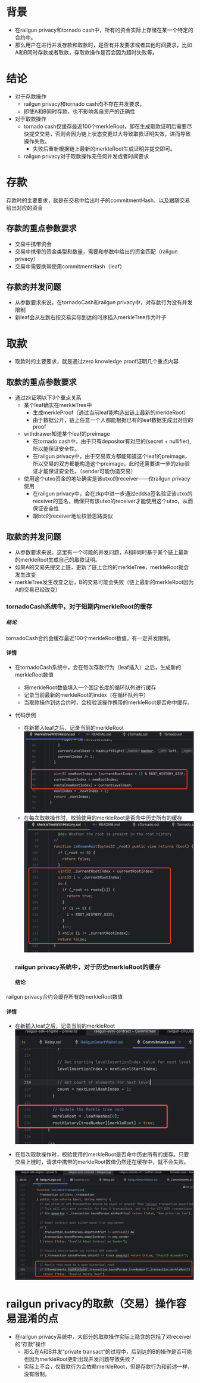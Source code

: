 # 背景

- 在railgun privacy和tornado cash中，所有的资金实际上存储在某一个特定的合约中。
- 那么用户在进行并发存款和取款时，是否有并发要求或者其他时间要求，比如A和B同时存款或者取款，存取款操作是否会因为超时失败等。

# 结论
- 对于存款操作
  - railgun privacy和tornado cash均不存在并发要求。
  - 即使A和B同时存款，也不影响各自资产的正确性
- 对于取款操作
  - tornado cash仅缓存最近100个merkleRoot，即在生成取款证明后需要尽快提交交易，否则会因为链上状态变更过大导致取款证明失效，进而导致操作失败。
    - 失败后重新根据链上最新的merkleRoot生成证明并提交即可。
  - railgun privacy对于取款操作无任何并发或者时间要求

# 存款

存款时的主要要求，就是在交易中给出叶子的commitmentHash，以及跟随交易给出对应的资金

## 存款的重点参数要求

- 交易中携带资金
- 交易中携带的资金类型和数量，需要和参数中给出的资金匹配（railgun privacy）
- 交易中需要携带使用commitmentHash（leaf）

## 存款的并发问题

- 从参数要求来说，在tornadoCash和railgun privacy中，对存款行为没有并发限制
- 新leaf会从左到右按交易实际到达的时序插入merkleTree作为叶子

# 取款

- 取款时的主要要求，就是通过zero knowledge proof证明几个重点内容

## 取款的重点参数要求

- 通过zk证明以下3个重点关系
  - 某个leaf确实在merkleTree中
    - 生成merkleProof（通过当前leaf能构造出链上最新的merkleRoot）
    - 由于数据公开，链上任意一个人都能根据已有的leaf数据生成出对应的proof
  - withdrawer知道某个leaf的preimage
    - 在tornado cash中，由于只有depositor有对应的(secret + nullifier), 所以能保证安全性。
    - 在railgun privacy中，由于交易双方都能知道这个leaf的preimage， 所以交易的双方都能构造这个preimage，此时还需要进一步的zkp验证才能保证安全性。（sender可能伪造交易）
  - 使用这个utxo资金的地址确实是该utxo的receiver——仅railgun privacy使用
    - 在railgun privacy中，会在zkp中进一步通过eddsa签名验证该utxo的receiver的签名，确保只有该utxo的receiver才能使用这个utxo，从而保证安全性
    - 跟btc的receiver地址校验思路类似


## 取款的并发问题

- 从参数要求来说，这里有一个可能的并发问题，A和B同时基于某个链上最新的merkleRoot生成自己的取款证明。
- 如果A的交易先提交上链，更新了链上合约的merkleTree，merkleRoot就会发生改变
- merkleTree发生改变之后，B的交易可能会失败（链上最新的merkleRoot因为A的交易已经改变）

### tornadoCash系统中，对于短期内merkleRoot的缓存

##### 结论

tornadoCash合约会缓存最近100个merkleRoot数值，有一定并发限制。

#### 详情

- 在tornadoCash系统中，会在每次存款行为（leaf插入）之后，生成新的merkleRoot数值
  
  - 将merkleRoot数值填入一个固定长度的循环队列进行缓存
  - 记录当前最新的merkleRoot的index（在循环队列中）
  - 当取款操作到达合约时，会校验该操作携带的merkleRoot是否命中缓存。
- 代码示例
  
  - 在新插入leaf之后，记录当前的merkleRoot
    ![1743774825979](images/readMe/1743774825979.png)
  - 在每次取款操作时，校验使用的merkleRoot是否命中历史所有的缓存
    ![1743774890627](images/readMe/1743774890627.png)
  
  ### railgun privacy系统中，对于历史merkleRoot的缓存
  
  #### 结论

railgun privacy合约会缓存所有的merkleRoot数值

#### 详情

- 在新插入leaf之后，记录当前的merkleRoot
  ![1743774539661](images/readMe/1743774539661.png)
- 在每次取款操作时，校验使用的merkleRoot是否命中历史所有的缓存。只要交易上链时，请求中携带的merkleRoot数值仍然还在缓存中，就不会失败。
  
  ![1743774694343](images/readMe/1743774694343.png)

# railgun privacy的取款（交易）操作容易混淆的点

- 在railgun privacy系统中，大部分的取款操作实际上隐含的包括了对receiver的“存款”操作
  - 那么在A和B并发“private transact”的过程中，后到达的B的操作是否可能也因为merkleRoot更新出现并发问题导致失败？
  - 实际上不会，仅取款行为会依赖merkleRoot，但是存款行为和前述一样，没有限制。

